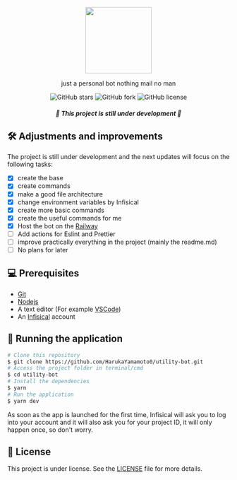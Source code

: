 <p align="center">
  <a href="https://discord.com/oauth2/authorize?client_id=1040051324621967370&scope=bot&permissions=8">
    <img src="https://imgur.com/HFENUgq.png" height="150"/>
  </a>
</p>

<p align="center">just a personal bot nothing mail no man</>
<div align="center">
  <img alt="GitHub stars" src="https://img.shields.io/github/stars/HarukaYamamoto0/utility-bot?color=informational">
  <img alt="GitHub fork" src="https://img.shields.io/github/forks/HarukaYamamoto0/utility-bot?color=informational">
  <img alt="GitHub license" src="https://img.shields.io/github/license/HarukaYamamoto0/utility-bot?color=informational">
</div>

<h5 align="center">🚧 This project is still under development 🚧</h5>

## 🛠️ Adjustments and improvements

The project is still under development and the next updates will focus on the following tasks:

- [x] create the base
- [x] create commands
- [x] make a good file architecture
- [x] change environment variables by Infisical
- [x] create more basic commands
- [x] create the useful commands for me
- [x] Host the bot on the [Railway](https://railway.app/)
- [ ] Add actions for Eslint and Prettier
- [ ] improve practically everything in the project (mainly the readme.md)
- [ ] No plans for later

## 💻 Prerequisites

- [Git](https://git-scm.com/)
- [Nodejs](https://nodejs.org/en/)
- A text editor (For example [VSCode](https://code.visualstudio.com/))
- An [Infisical](https://infisical.com/) account

## 🎲 Running the application

```bash
# Clone this repository
$ git clone https://github.com/HarukaYamamoto0/utility-bot.git
# Access the project folder in terminal/cmd
$ cd utility-bot
# Install the dependencies
$ yarn
# Run the application
$ yarn dev
```

As soon as the app is launched for the first time, Infisical will ask you to log into your account and it will also ask you for your project ID, it will only happen once, so don't worry.

## 📝 License

This project is under license. See the [LICENSE](LICENSE.md) file for more details.
